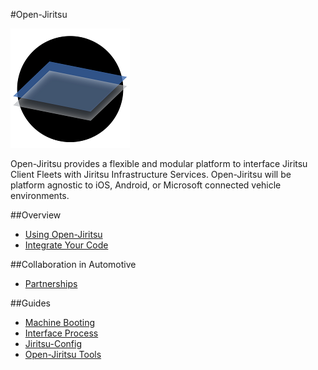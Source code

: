 #Open-Jiritsu

![ac logo](JGhub.Readme.png)

Open-Jiritsu provides a flexible and modular platform to interface Jiritsu Client Fleets with Jiritsu Infrastructure Services.
Open-Jiritsu will be platform agnostic to iOS, Android, or Microsoft connected vehicle environments.

##Overview

* [Using Open-Jiritsu](documentation/using-openjiritsu.md)    
* [Integrate Your Code](documentation/code-integration.md)  

##Collaboration in Automotive

* [Partnerships](documentation/partnerships.md)

##Guides

* [Machine Booting](documentation/machine-booting.md)  
* [Interface Process](documentation/interface-process.md)  
* [Jiritsu-Config](documentation/jiritsu-config.md)  
* [Open-Jiritsu Tools](documentation/openjiritsu-tools.md)   




